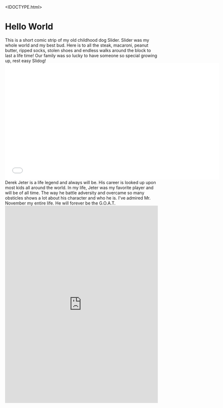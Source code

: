 <IDOCTYPE.html>
<html>
<body>
<h1>Hello World</h1>
<p1>       This is a short comic strip of my old childhood dog Slider. Slider was my whole world and my best bud. Here is to all the steak, macaroni, peanut butter, ripped socks, stolen shoes and endless walks around the block to last a life time! Our family was so lucky to have someone so special growing up, rest easy Slidog! </p1>
<iframe src="//www.pixton.com/embed/pubpukp2" frameborder="0" width="140%" height="384" allowfullscreen></iframe>
<p2>       Derek Jeter is a life legend and always will be. His career is looked up upon most kids all around the world. In my life, Jeter was my favorite player and will be of all time. The way he battle adversity and overcame so many obsticles shows a lot about his character and who he is. I've admired Mr. November my entire life. He will forever be the G.O.A.T.
<iframe src='https://cdn.knightlab.com/libs/timeline3/latest/embed/index.html?source=1LBvh-aDu9i7kFDW93qeU78kp_r4LDVR1avIsHNVGmrU&font=Default&lang=en&initial_zoom=2&height=650' width='100%' height='650' webkitallowfullscreen mozallowfullscreen allowfullscreen frameborder='0'></iframe> 
